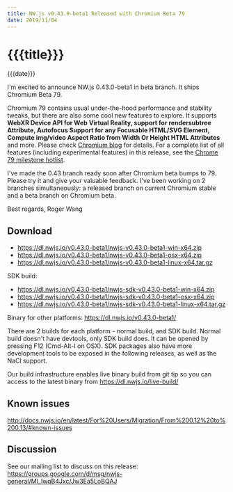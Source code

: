 ```yaml
---
title: NW.js v0.43.0-beta1 Released with Chromium Beta 79
date: 2019/11/04
---
```

# {{{title}}}
{{{date}}}

I'm excited to announce NW.js 0.43.0-beta1 in beta branch. It ships Chromium Beta 79.

Chromium 79 contains usual under-the-hood performance and stability tweaks, but there are also some cool new features to explore. It supports **WebXR Device API for Web Virtual Reality, support for rendersubtree Attribute, Autofocus Support for any Focusable HTML/SVG Element, Compute img/video Aspect Ratio from Width Or Height HTML Attributes** and more. Please check [Chromium blog](https://blog.chromium.org/2019/10/chrome-79-beta-virtual-reality-comes-to.html) for details. For a complete list of all features (including experimental features) in this release, see the [Chrome 79 milestone hotlist](https://www.chromestatus.com/features#milestone=79).

I've made the 0.43 branch ready soon after Chromium beta bumps to 79. Please try it and give your valuable feedback. I've been working on 2 branches simultaneously: a released branch on current Chromium stable and a beta branch on Chromium beta.

Best regards,
Roger Wang

## Download 

* https://dl.nwjs.io/v0.43.0-beta1/nwjs-v0.43.0-beta1-win-x64.zip 
* https://dl.nwjs.io/v0.43.0-beta1/nwjs-v0.43.0-beta1-osx-x64.zip 
* https://dl.nwjs.io/v0.43.0-beta1/nwjs-v0.43.0-beta1-linux-x64.tar.gz 

SDK build: 
* https://dl.nwjs.io/v0.43.0-beta1/nwjs-sdk-v0.43.0-beta1-win-x64.zip 
* https://dl.nwjs.io/v0.43.0-beta1/nwjs-sdk-v0.43.0-beta1-osx-x64.zip 
* https://dl.nwjs.io/v0.43.0-beta1/nwjs-sdk-v0.43.0-beta1-linux-x64.tar.gz 

Binary for other platforms: https://dl.nwjs.io/v0.43.0-beta1/ 

There are 2 builds for each platform - normal build, and SDK build. Normal build doesn't have devtools, only SDK build does. lt can be opened by pressing F12 (Cmd-Alt-I on OSX). SDK packages also have more development tools to be exposed in the following releases, as well as the NaCl support.

Our build infrastructure enables live binary build from git tip so you can access to the latest binary from https://dl.nwjs.io/live-build/ 

## Known issues 

http://docs.nwjs.io/en/latest/For%20Users/Migration/From%200.12%20to%200.13/#known-issues

## Discussion

See our mailing list to discuss on this release: https://groups.google.com/d/msg/nwjs-general/Ml_lwqB4Jxc/Jw3Ea5LoBQAJ

